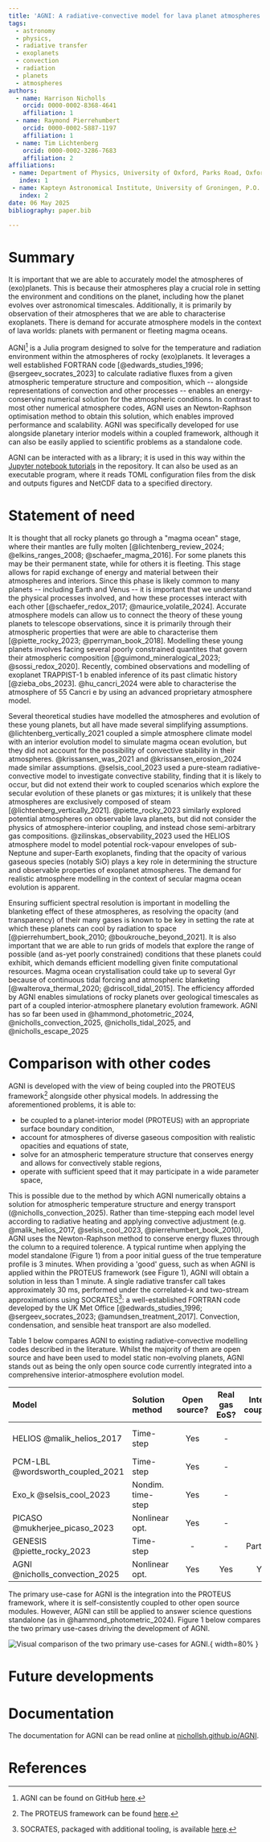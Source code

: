 ```yaml
---
title: 'AGNI: A radiative-convective model for lava planet atmospheres'
tags:
  - astronomy
  - physics,
  - radiative transfer
  - exoplanets
  - convection
  - radiation
  - planets
  - atmospheres
authors:
  - name: Harrison Nicholls
    orcid: 0000-0002-8368-4641
    affiliation: 1
  - name: Raymond Pierrehumbert
    orcid: 0000-0002-5887-1197
    affiliation: 1
  - name: Tim Lichtenberg
    orcid: 0000-0002-3286-7683
    affiliation: 2
affiliations:
 - name: Department of Physics, University of Oxford, Parks Road, Oxford OX1 3PU, UK
   index: 1
 - name: Kapteyn Astronomical Institute, University of Groningen, P.O. Box 800, 9700 AV Groningen, The Netherlands
   index: 2
date: 06 May 2025
bibliography: paper.bib

---
```


# Summary

It is important that we are able to accurately model the atmospheres of (exo)planets. This is because their atmospheres play a crucial role in setting the environment and conditions on the planet, including how the planet evolves over astronomical timescales. Additionally, it is primarily by observation of their atmospheres that we are able to characterise exoplanets. There is demand for accurate atmosphere models in the context of lava worlds: planets with permanent or fleeting magma oceans.

AGNI[^1] is a Julia program designed to solve for the temperature and radiation environment within the atmospheres of rocky (exo)planets. It leverages a well established FORTRAN code [@edwards_studies_1996; @sergeev_socrates_2023] to calculate radiative fluxes from a given atmospheric temperature structure and composition, which -- alongside representations of convection and other processes -- enables an energy-conserving numerical solution for the atmospheric conditions. In contrast to most other numerical atmosphere codes, AGNI uses an Newton-Raphson optimisation method to obtain this solution, which enables improved performance and scalability. AGNI was specifically developed for use alongside planetary interior models within a coupled framework, although it can also be easily applied to scientific problems as a standalone code.

AGNI can be interacted with as a library; it is used in this way within the [Jupyter notebook tutorials](https://github.com/nichollsh/AGNI/tree/main/tutorials) in the repository. It can also be used as an executable program, where it reads TOML configuration files from the disk and outputs figures and NetCDF data to a specified directory.

[^1]: AGNI can be found on GitHub [here](https://github.com/nichollsh/AGNI).

# Statement of need

It is thought that all rocky planets go through a "magma ocean" stage, where their mantles are fully molten [@lichtenberg_review_2024; @elkins_ranges_2008; @schaefer_magma_2016]. For some planets this may be their permanent state, while for others it is fleeting. This stage allows for rapid exchange of energy and material between their atmospheres and interiors. Since this phase is likely common to many planets -- including Earth and Venus -- it is important that we understand the physical processes involved, and how these processes interact with each other [@schaefer_redox_2017; @maurice_volatile_2024]. Accurate atmosphere models can allow us to connect the theory of these young planets to telescope observations, since it is primarily through their atmospheric properties that were are able to characterise them [@piette_rocky_2023; @perryman_book_2018]. Modelling these young planets involves facing several poorly constrained quantites that govern their atmospheric composition [@guimond_mineralogical_2023; @sossi_redox_2020]. Recently, combined observations and modelling of exoplanet TRAPPIST-1 b enabled inference of its past climatic history [@zieba_obs_2023]. @hu_cancri_2024 were able to characterise the atmosphere of 55 Cancri e by using an advanced proprietary atmosphere model.

Several theoretical studies have modelled the atmospheres and evolution of these young planets, but all have made several simplifying assumptions. @lichtenberg_vertically_2021 coupled a simple atmosphere climate model with an interior evolution model to simulate magma ocean evolution, but they did not account for the possibility of convective stability in their atmospheres. @krissansen_was_2021 and @krissansen_erosion_2024 made similar assumptions. @selsis_cool_2023 used a pure-steam radiative-convective model to investigate convective stability, finding that it is likely to occur, but did not extend their work to coupled scenarios which explore the secular evolution of these planets or gas mixtures; it is unlikely that these atmospheres are exclusively composed of steam [@lichtenberg_vertically_2021]. @piette_rocky_2023 similarly explored potential atmospheres on observable lava planets, but did not consider the physics of atmosphere-interior coupling, and instead chose semi-arbitrary gas compositions. @zilinskas_observability_2023 used the HELIOS atmosphere model to model potential rock-vapour envelopes of sub-Neptune and super-Earth exoplanets, finding that the opacity of various gaseous species (notably SiO) plays a key role in determining the structure and observable properties of exoplanet atmospheres. The demand for realistic atmosphere modelling in the context of secular magma ocean evolution is apparent.

Ensuring sufficient spectral resolution is important in modelling the blanketing effect of these atmospheres, as resolving the opacity (and transparency) of their many gases is known to be key in setting the rate at which these planets can cool by radiation to space [@pierrehumbert_book_2010; @boukrouche_beyond_2021]. It is also important that we are able to run grids of models that explore the range of possible (and as-yet poorly constrained) conditions that these planets could exhibit, which demands efficient modelling given finite computational resources. Magma ocean crystallisation could take up to several Gyr because of continuous tidal forcing and atmospheric blanketing [@walterova_thermal_2020; @driscoll_tidal_2015]. The efficiency afforded by AGNI enables simulations of rocky planets over geological timescales as part of a coupled interior-atmosphere planetary evolution framework. AGNI has so far been used in @hammond_photometric_2024, @nicholls_convection_2025, @nicholls_tidal_2025, and @nicholls_escape_2025

# Comparison with other codes

AGNI is developed with the view of being coupled into the PROTEUS framework[^2] alongside other physical models. In addressing the aforementioned problems, it is able to:

* be coupled to a planet-interior model (PROTEUS) with an appropriate surface boundary condition,
* account for atmospheres of diverse gaseous composition with realistic opacities and equations of state,
* solve for an atmospheric temperature structure that conserves energy and allows for convectively stable regions,
* operate with sufficient speed that it may participate in a wide parameter space,

This is possible due to the method by which AGNI numerically obtains a solution for atmospheric temperature structure and energy transport (@nicholls_convection_2025). Rather than time-stepping each model level according to radiative heating and applying convective adjustment (e.g. @malik_helios_2017, @selsis_cool_2023, @pierrehumbert_book_2010), AGNI uses the Newton-Raphson method to conserve energy fluxes through the column to a required tolerence. A typical runtime when applying the model standalone (Figure 1) from a poor initial guess of the true temperature profile is 3 minutes. When providing a 'good' guess, such as when AGNI is applied within the PROTEUS framework (see Figure 1), AGNI will obtain a solution in less than 1 minute. A single radiative transfer call takes approximately 30 ms, performed under the correlated-k and two-stream approximations using SOCRATES[^3]: a well-established FORTRAN code developed by the UK Met Office [@edwards_studies_1996; @sergeev_socrates_2023; @amundsen_treatment_2017]. Convection, condensation, and sensible heat transport are also modelled.

Table 1 below compares AGNI to existing radiative-convective modelling codes described in the literature. Whilst the majority of them are open source and have been used to model static non-evolving planets, AGNI stands out as being the only open source code currently integrated into a comprehensive interior-atmosphere evolution model.

| Model                           | Solution method    | Open source? | Real gas EoS?   | Interior coupling? | Chemistry   | Supported platforms |
|:---------                       |:----------------   |:------------:|:---------------:|:------------------:|:--------    |:------------------- |
| HELIOS @malik_helios_2017       | Time-step          | Yes          | -               |  -                 | Diseqm.     | Nvidia devices only |
| PCM-LBL @wordsworth_coupled_2021| Time-step          | Yes          | -               |  -                 | None        | Linux & MacOS       |
| Exo_k  @selsis_cool_2023        | Nondim. time-step  | Yes          | -               |  -                 | None        | Linux & MacOS       |
| PICASO  @mukherjee_picaso_2023  | Nonlinear opt.     | Yes          | -               |  -                 | Diseqm.     | Linux & MacOS       |
| GENESIS  @piette_rocky_2023     | Time-step          | -            | -               |  Partially?        | Diseqm.     | Unknown             |
| AGNI @nicholls_convection_2025  | Nonlinear opt.     | Yes          | Yes             |  Yes               | Eqm.        | Linux & MacOS       |

The primary use-case for AGNI is the integration into the PROTEUS framework, where it is self-consistently coupled to other open source modules. However, AGNI can still be applied to answer science questions standalone (as in @hammond_photometric_2024). Figure 1 below compares the two primary use-cases driving the development of AGNI.

![Visual comparison of the two primary use-cases for AGNI.](application.svg){ width=80% }

[^2]: The PROTEUS framework can be found [here](https://github.com/FormingWorlds/PROTEUS).
[^3]: SOCRATES, packaged with additional tooling, is available [here](https://github.com/nichollsh/SOCRATES).

# Future developments


# Documentation

The documentation for AGNI can be read online at [nichollsh.github.io/AGNI](https://nichollsh.github.io/AGNI/).

# References
